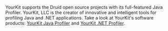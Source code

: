 YourKit supports the Druid open source projects with its
full-featured Java Profiler.
YourKit, LLC is the creator of innovative and intelligent tools for profiling
Java and .NET applications. Take a look at YourKit's software products:
<a href="http://www.yourkit.com/java/profiler/index.jsp">YourKit Java
Profiler</a> and
<a href="http://www.yourkit.com/.net/profiler/index.jsp">YourKit .NET
Profiler</a>.